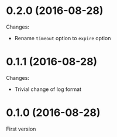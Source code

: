 # 0.2.0 (2016-08-28)

Changes:

* Rename `timeout` option to `expire` option

# 0.1.1 (2016-08-28)

Changes:

* Trivial change of log format

# 0.1.0 (2016-08-28)

First version
